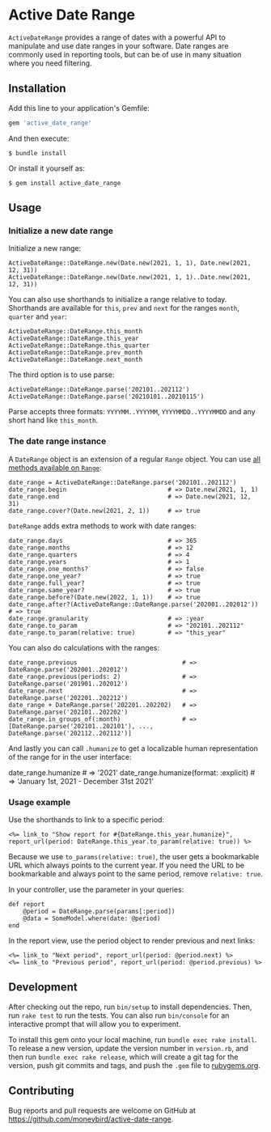 # Active Date Range

`ActiveDateRange` provides a range of dates with a powerful API to manipulate and use date ranges in your software. Date ranges are commonly used in reporting tools, but can be of use in many situation where you need filtering.

## Installation

Add this line to your application's Gemfile:

```ruby
gem 'active_date_range'
```

And then execute:

    $ bundle install

Or install it yourself as:

    $ gem install active_date_range

## Usage

### Initialize a new date range

Initialize a new range:

    ActiveDateRange::DateRange.new(Date.new(2021, 1, 1), Date.new(2021, 12, 31))
    ActiveDateRange::DateRange.new(Date.new(2021, 1, 1)..Date.new(2021, 12, 31))

You can also use shorthands to initialize a range relative to today. Shorthands are available for `this`, `prev` and `next` for the ranges `month`, `quarter` and `year`:

    ActiveDateRange::DateRange.this_month
    ActiveDateRange::DateRange.this_year
    ActiveDateRange::DateRange.this_quarter
    ActiveDateRange::DateRange.prev_month
    ActiveDateRange::DateRange.next_month

The third option is to use parse:

    ActiveDateRange::DateRange.parse('202101..202112')
    ActiveDateRange::DateRange.parse('20210101..20210115')

Parse accepts three formats: `YYYYMM..YYYYMM`, `YYYYMMDD..YYYYMMDD` and any short hand like `this_month`.

### The date range instance

A `DateRange` object is an extension of a regular `Range` object. You can use [all methods available on `Range`](https://ruby-doc.org/core-3.0.0/Range.html):

    date_range = ActiveDateRange::DateRange.parse('202101..202112')
    date_range.begin                            # => Date.new(2021, 1, 1)
    date_range.end                              # => Date.new(2021, 12, 31)
    date_range.cover?(Date.new(2021, 2, 1))     # => true

`DateRange` adds extra methods to work with date ranges:

    date_range.days                             # => 365
    date_range.months                           # => 12
    date_range.quarters                         # => 4
    date_range.years                            # => 1
    date_range.one_months?                      # => false
    date_range.one_year?                        # => true
    date_range.full_year?                       # => true
    date_range.same_year?                       # => true
    date_range.before?(Date.new(2022, 1, 1))    # => true
    date_range.after?(ActiveDateRange::DateRange.parse('202001..202012')) # => true
    date_range.granularity                      # => :year
    date_range.to_param                         # => "202101..202112"
    date_range.to_param(relative: true)         # => "this_year"

You can also do calculations with the ranges:

    date_range.previous                             # => DateRange.parse('202001..202012')
    date_range.previous(periods: 2)                 # => DateRange.parse('201901..202012')
    date_range.next                                 # => DateRange.parse('202201..202212')
    date_range + DateRange.parse('202201..202202)   # => DateRange.parse('202101..202202')
    date_range.in_groups_of(:month)                 # => [DateRange.parse('202101..202101'), ..., DateRange.parse('202112..202112')]

And lastly you can call `.humanize` to get a localizable human representation of the range for in the user interface:

   date_range.humanize                      # => '2021'
   date_range.humanize(format: :explicit)   # => 'January 1st, 2021 - December 31st 2021'

### Usage example

Use the shorthands to link to a specific period:

    <%= link_to "Show report for #{DateRange.this_year.humanize}", report_url(period: DateRange.this_year.to_param(relative: true)) %>


Because we use `to_params(relative: true)`, the user gets a bookmarkable URL which always points to the current year. If you need the URL to be bookmarkable and always point to the same period, remove `relative: true`.

In your controller, use the parameter in your queries:

    def report
        @period = DateRange.parse(params[:period])
        @data = SomeModel.where(date: @period)
    end

In the report view, use the period object to render previous and next links:

    <%= link_to "Next period", report_url(period: @period.next) %>
    <%= link_to "Previous period", report_url(period: @period.previous) %>

## Development

After checking out the repo, run `bin/setup` to install dependencies. Then, run `rake test` to run the tests. You can also run `bin/console` for an interactive prompt that will allow you to experiment.

To install this gem onto your local machine, run `bundle exec rake install`. To release a new version, update the version number in `version.rb`, and then run `bundle exec rake release`, which will create a git tag for the version, push git commits and tags, and push the `.gem` file to [rubygems.org](https://rubygems.org).

## Contributing

Bug reports and pull requests are welcome on GitHub at https://github.com/moneybird/active-date-range.

